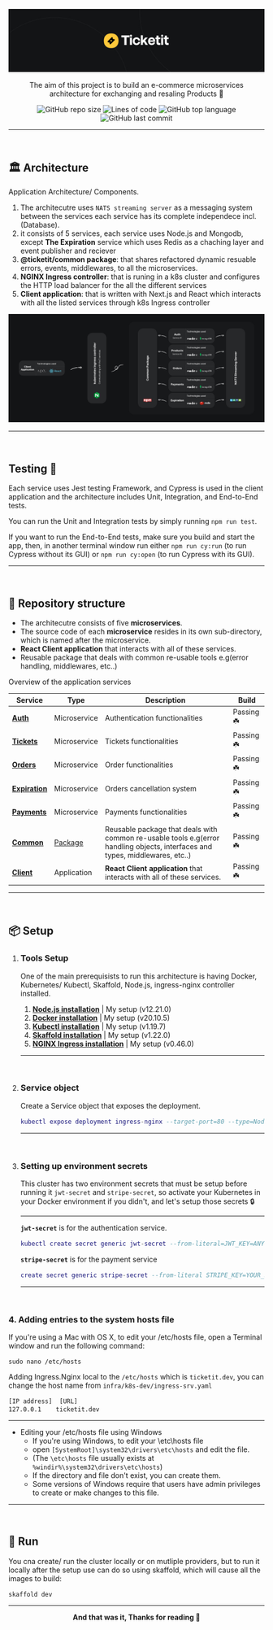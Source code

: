 ![](.github_assets/cover.jpg)


<div align="center">

The aim of this project is to build an e-commerce microservices architecture for exchanging and resaling Products 💈

![GitHub repo size](https://img.shields.io/github/repo-size/humamaboalraja/ticketit?style=flat-square)
![Lines of code](https://img.shields.io/tokei/lines/github/humamaboalraja/ticketit?style=flat-square)
![GitHub top language](https://img.shields.io/github/languages/top/humamaboalraja/ticketit?style=flat-square)
![GitHub last commit](https://img.shields.io/github/last-commit/humamaboalraja/ticketit?style=flat-square)

</div>

---

<br>



## 🏛 **Architecture**
Application Architecture/ Components.

1. The architecutre uses `NATS streaming server` as a messaging system between the services each service has its complete independece incl.(Database).
2. it consists of 5 services, each service uses Node.js and Mongodb, except **The Expiration** service which uses Redis as a chaching layer and event publisher and reciever
3. **@ticketit/common package**: that shares refactored dynamic resuable errors, events, middlewares, to all the microservices.
4. **NGINX Ingress controller**: that is runing in a k8s cluster and configures the HTTP load balancer for the all the different services
5. **Client application**: that is written with Next.js and React which interacts with all the listed services through k8s Ingress controller


![](.github_assets/Architecture.jpg)



---

<br>


## Testing 🧪

Each service uses Jest testing Framework, and Cypress is used in the client application and the architecture includes Unit, Integration, and End-to-End tests.

You can run the Unit and Integration tests by simply running `npm run test`.

If you want to run the End-to-End tests, make sure you build and start the app, then, in another terminal window run either `npm run cy:run` (to run Cypress without its GUI) or `npm run cy:open` (to run Cypress with its GUI).



---

<br>

## 💎 **Repository structure**
- The architecutre consists of five **microservices**.
- The source code of each **microservice** resides in its own sub-directory, which is named after the microservice.
- **React Client application** that interacts with all of these services. 
- Reusable package that deals with common re-usable tools e.g(error handling, middlewares, etc..)



Overview of the application services

| Service | Type | Description | Build
----------|-----|------------| ----|
[**Auth**](auth/README.md)  | Microservice |    Authentication functionalities| Passing ☘️
[**Tickets**](tickets/README.md)   | Microservice |  Tickets functionalities| Passing ☘️
[**Orders**](orders/README.md)    | Microservice |  Order functionalities| Passing ☘️
[**Expiration**](expiration/README.md) | Microservice |  Orders cancellation system| Passing ☘️
[**Payments**](payments/README.md)   | Microservice |  Payments functionalities| Passing ☘️
[**Common**](common/README.md)   | [Package](https://www.npmjs.com/package/@ticketit/common) |  Reusable package that deals with common re-usable tools e.g(error handling objects, interfaces and types, middlewares, etc..)| Passing ☘️
[**Client**](client/README.md)  | Application |  **React Client application** that interacts with all of these services. | Passing ☘️

---

<br>

## 📦 **Setup**

1. ###  **Tools Setup**
   One of the main prerequisists to run this architecture is having Docker, Kubernetes/ Kubectl, Skaffold, Node.js, ingress-nginx controller installed.
   1. [**Node.js installation**](https://nodejs.org/en/)  | My setup (v12.21.0)
   2. [**Docker installation**](https://docs.docker.com/docker-for-mac/release-notes/) | My setup (v20.10.5)
   3. [**Kubectl installation**](https://kubernetes.io/docs/tasks/tools/) | My setup (v1.19.7)
   4. [**Skaffold installation**](https://skaffold.dev/docs/install/) | My setup (v1.22.0)
   4. [**NGINX Ingress installation**](https://kubernetes.github.io/ingress-nginx/deploy/#docker-desktop) | My setup (v0.46.0)

   ---

<br>


2. ### **Service object**
   Create a Service object that exposes the deployment.

   ```lua
   kubectl expose deployment ingress-nginx --target-port=80 --type=NodePort -n kube-system
   ```
   ---   


<br>

3. ### **Setting up environment secrets**
   This cluster has two environment secrets that must be setup before running it ```jwt-secret``` and ```stripe-secret```, so activate your Kubernetes in your Docker environment if you didn't, and let's setup those secrets 🔒

   ---

   **```jwt-secret```** is for the authentication service.

   ```lua
   kubectl create secret generic jwt-secret --from-literal=JWT_KEY=ANYTHING
   ```

   **```stripe-secret```** is for the payment service

   ```lua
   create secret generic stripe-secret --from-literal STRIPE_KEY=YOUR_SECRET_KEY_GOES_HERE
   ```


   ---   


<br>

### 4. **Adding entries to the system hosts file**

If you're using a Mac with OS X, to edit your /etc/hosts file, open a Terminal window and run the following command:

   ```
   sudo nano /etc/hosts
   ```

Adding Ingress.Nginx local to the `/etc/hosts` which is `ticketit.dev`, you can change the host name from `infra/k8s-dev/ingress-srv.yaml`


```
[IP address]  [URL]
127.0.0.1    ticketit.dev
```
     
---


- Editing your /etc/hosts file using Windows
  - If you're using Windows, to edit your \etc\hosts file 
   - open `[SystemRoot]\system32\drivers\etc\hosts` and edit the file. 
    - (The `\etc\hosts` file usually exists at `%windir%\system32\drivers\etc\hosts`) 
    - If the directory and file don't exist, you can create them. 
    - Some versions of Windows require that users have admin privileges to create or make changes to this file.

---


<br>

## 🚀 **Run**

You cna create/ run the cluster locally or on mutliple providers, but to run it locally after the setup use can do so using skaffold, which will cause all the images to build:

```
skaffold dev
```
---

<div align="center">

**And that was it, Thanks for reading 🎉**

</div>
